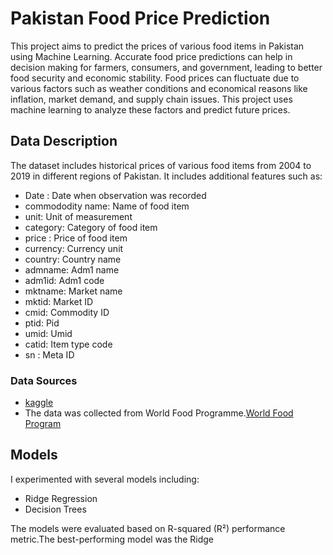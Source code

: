 # Pakistan Food Price Prediction
This project aims to predict the prices of various food items in Pakistan using Machine Learning. Accurate food price predictions can help in decision making for farmers, consumers, and government, leading to better food security and economic stability.
Food prices can fluctuate due to various factors such as weather conditions and economical reasons like inflation, market demand, and supply chain issues. This project uses machine learning to analyze these factors and predict future prices.

## Data Description
The dataset includes historical prices of various food items from 2004 to 2019 in different regions of Pakistan. 
It includes additional features such as:
- Date : Date when observation was recorded
- commododity name: Name of food item
- unit: Unit of measurement
- category: Category of food item
- price : Price of food item
- currency: Currency unit
- country: Country name
- admname: Adm1 name
- adm1id: Adm1 code
- mktname: Market name
- mktid: Market ID
- cmid: Commodity ID
- ptid: Pid
- umid: Umid
- catid: Item type code
- sn : Meta ID

### Data Sources
- [kaggle]( https://www.kaggle.com/datasets/hussainaliarif/pakistan-food-prices/data )
- The data was collected from  World Food Programme.[World Food Program](https://www.wfp.org/) 

## Models
I experimented with several models including:
- Ridge Regression
- Decision Trees

The models were evaluated based on R-squared (R²) performance metric.The best-performing model was the Ridge

